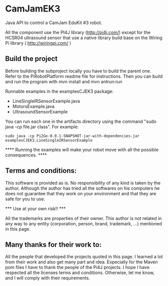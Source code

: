 # CamJamEK3

Java API to control a CamJam EduKit #3 robot.

All the component use the PI4J library (http://pi4j.com/) except for the HCSR04 ultrasound sensor that use a native library build base on the Wiring Pi library ( http://wiringpi.com/ )


## Build the project
Before building the subproject locally you have to build the parent one. Refer to the PiRobotPlatform readme file for instructions.
Then you can build and run the program with mvn install and mvn antrun:run

Runnable examples in the examplesCJEK3 package:
* LineSingleIRSensorExample.java
* MotorsExample.java
* UltrasoundSensorExample

You can run each one in the artifacts directory using the command "sudo java -cp file.jar class". For example:

    sudo java -cp Pi2Go-0.0.1-SNAPSHOT-jar-with-dependencies.jar examplesCJEK3.LineSingleIRSensorExample


**** Running the examples will make your robot move with all the possible consequences. ****



## Terms and conditions:

This software is provided as is. No responsibility of any kind is taken by the author.
Although the author has tried all the softwares on his computers he does not guarantee that they work on your environment and that they are safe for you to use.

*** Use at your own risk!! ***

All the trademarks are properties of their owner.
This author is not related in any way to any entity (corporation, person, brand, trademark, …) mentioned in this page.

## Many thanks for their work to:
All the people that developed the projects quoted in this page. I learned a lot from their work and also get many part and idea.
Expecially for the Maven pom files I have to thank the people of the Pi4J projects.
I hope I have respected all the licenses terms and conditions. Otherwise, let me know, and I will comply with their requirements.

